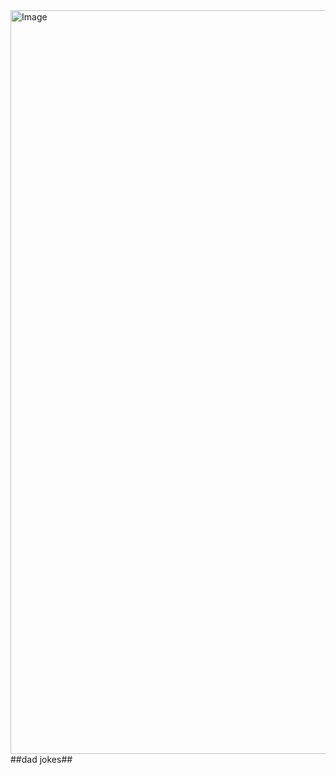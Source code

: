 <img width="1190" alt="Image" src="https://github.com/user-attachments/assets/4f76ca31-a275-4f8f-991f-7fee3823406f" />
##dad jokes##
